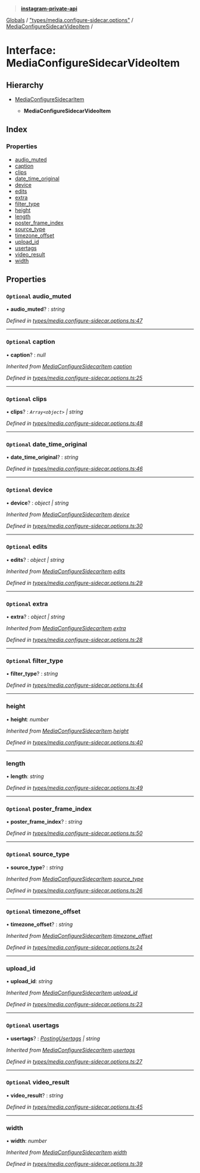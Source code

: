 > **[instagram-private-api](../README.md)**

[Globals](../README.md) / ["types/media.configure-sidecar.options"](../modules/_types_media_configure_sidecar_options_.md) / [MediaConfigureSidecarVideoItem](_types_media_configure_sidecar_options_.mediaconfiguresidecarvideoitem.md) /

# Interface: MediaConfigureSidecarVideoItem

## Hierarchy

* [MediaConfigureSidecarItem](_types_media_configure_sidecar_options_.mediaconfiguresidecaritem.md)

  * **MediaConfigureSidecarVideoItem**

## Index

### Properties

* [audio_muted](_types_media_configure_sidecar_options_.mediaconfiguresidecarvideoitem.md#optional-audio_muted)
* [caption](_types_media_configure_sidecar_options_.mediaconfiguresidecarvideoitem.md#optional-caption)
* [clips](_types_media_configure_sidecar_options_.mediaconfiguresidecarvideoitem.md#optional-clips)
* [date_time_original](_types_media_configure_sidecar_options_.mediaconfiguresidecarvideoitem.md#optional-date_time_original)
* [device](_types_media_configure_sidecar_options_.mediaconfiguresidecarvideoitem.md#optional-device)
* [edits](_types_media_configure_sidecar_options_.mediaconfiguresidecarvideoitem.md#optional-edits)
* [extra](_types_media_configure_sidecar_options_.mediaconfiguresidecarvideoitem.md#optional-extra)
* [filter_type](_types_media_configure_sidecar_options_.mediaconfiguresidecarvideoitem.md#optional-filter_type)
* [height](_types_media_configure_sidecar_options_.mediaconfiguresidecarvideoitem.md#height)
* [length](_types_media_configure_sidecar_options_.mediaconfiguresidecarvideoitem.md#length)
* [poster_frame_index](_types_media_configure_sidecar_options_.mediaconfiguresidecarvideoitem.md#optional-poster_frame_index)
* [source_type](_types_media_configure_sidecar_options_.mediaconfiguresidecarvideoitem.md#optional-source_type)
* [timezone_offset](_types_media_configure_sidecar_options_.mediaconfiguresidecarvideoitem.md#optional-timezone_offset)
* [upload_id](_types_media_configure_sidecar_options_.mediaconfiguresidecarvideoitem.md#upload_id)
* [usertags](_types_media_configure_sidecar_options_.mediaconfiguresidecarvideoitem.md#optional-usertags)
* [video_result](_types_media_configure_sidecar_options_.mediaconfiguresidecarvideoitem.md#optional-video_result)
* [width](_types_media_configure_sidecar_options_.mediaconfiguresidecarvideoitem.md#width)

## Properties

### `Optional` audio_muted

• **audio_muted**? : *string*

*Defined in [types/media.configure-sidecar.options.ts:47](https://github.com/dilame/instagram-private-api/blob/01eb399/src/types/media.configure-sidecar.options.ts#L47)*

___

### `Optional` caption

• **caption**? : *null*

*Inherited from [MediaConfigureSidecarItem](_types_media_configure_sidecar_options_.mediaconfiguresidecaritem.md).[caption](_types_media_configure_sidecar_options_.mediaconfiguresidecaritem.md#optional-caption)*

*Defined in [types/media.configure-sidecar.options.ts:25](https://github.com/dilame/instagram-private-api/blob/01eb399/src/types/media.configure-sidecar.options.ts#L25)*

___

### `Optional` clips

• **clips**? : *`Array<object>` | string*

*Defined in [types/media.configure-sidecar.options.ts:48](https://github.com/dilame/instagram-private-api/blob/01eb399/src/types/media.configure-sidecar.options.ts#L48)*

___

### `Optional` date_time_original

• **date_time_original**? : *string*

*Defined in [types/media.configure-sidecar.options.ts:46](https://github.com/dilame/instagram-private-api/blob/01eb399/src/types/media.configure-sidecar.options.ts#L46)*

___

### `Optional` device

• **device**? : *object | string*

*Inherited from [MediaConfigureSidecarItem](_types_media_configure_sidecar_options_.mediaconfiguresidecaritem.md).[device](_types_media_configure_sidecar_options_.mediaconfiguresidecaritem.md#optional-device)*

*Defined in [types/media.configure-sidecar.options.ts:30](https://github.com/dilame/instagram-private-api/blob/01eb399/src/types/media.configure-sidecar.options.ts#L30)*

___

### `Optional` edits

• **edits**? : *object | string*

*Inherited from [MediaConfigureSidecarItem](_types_media_configure_sidecar_options_.mediaconfiguresidecaritem.md).[edits](_types_media_configure_sidecar_options_.mediaconfiguresidecaritem.md#optional-edits)*

*Defined in [types/media.configure-sidecar.options.ts:29](https://github.com/dilame/instagram-private-api/blob/01eb399/src/types/media.configure-sidecar.options.ts#L29)*

___

### `Optional` extra

• **extra**? : *object | string*

*Inherited from [MediaConfigureSidecarItem](_types_media_configure_sidecar_options_.mediaconfiguresidecaritem.md).[extra](_types_media_configure_sidecar_options_.mediaconfiguresidecaritem.md#optional-extra)*

*Defined in [types/media.configure-sidecar.options.ts:28](https://github.com/dilame/instagram-private-api/blob/01eb399/src/types/media.configure-sidecar.options.ts#L28)*

___

### `Optional` filter_type

• **filter_type**? : *string*

*Defined in [types/media.configure-sidecar.options.ts:44](https://github.com/dilame/instagram-private-api/blob/01eb399/src/types/media.configure-sidecar.options.ts#L44)*

___

###  height

• **height**: *number*

*Inherited from [MediaConfigureSidecarItem](_types_media_configure_sidecar_options_.mediaconfiguresidecaritem.md).[height](_types_media_configure_sidecar_options_.mediaconfiguresidecaritem.md#height)*

*Defined in [types/media.configure-sidecar.options.ts:40](https://github.com/dilame/instagram-private-api/blob/01eb399/src/types/media.configure-sidecar.options.ts#L40)*

___

###  length

• **length**: *string*

*Defined in [types/media.configure-sidecar.options.ts:49](https://github.com/dilame/instagram-private-api/blob/01eb399/src/types/media.configure-sidecar.options.ts#L49)*

___

### `Optional` poster_frame_index

• **poster_frame_index**? : *string*

*Defined in [types/media.configure-sidecar.options.ts:50](https://github.com/dilame/instagram-private-api/blob/01eb399/src/types/media.configure-sidecar.options.ts#L50)*

___

### `Optional` source_type

• **source_type**? : *string*

*Inherited from [MediaConfigureSidecarItem](_types_media_configure_sidecar_options_.mediaconfiguresidecaritem.md).[source_type](_types_media_configure_sidecar_options_.mediaconfiguresidecaritem.md#optional-source_type)*

*Defined in [types/media.configure-sidecar.options.ts:26](https://github.com/dilame/instagram-private-api/blob/01eb399/src/types/media.configure-sidecar.options.ts#L26)*

___

### `Optional` timezone_offset

• **timezone_offset**? : *string*

*Inherited from [MediaConfigureSidecarItem](_types_media_configure_sidecar_options_.mediaconfiguresidecaritem.md).[timezone_offset](_types_media_configure_sidecar_options_.mediaconfiguresidecaritem.md#optional-timezone_offset)*

*Defined in [types/media.configure-sidecar.options.ts:24](https://github.com/dilame/instagram-private-api/blob/01eb399/src/types/media.configure-sidecar.options.ts#L24)*

___

###  upload_id

• **upload_id**: *string*

*Inherited from [MediaConfigureSidecarItem](_types_media_configure_sidecar_options_.mediaconfiguresidecaritem.md).[upload_id](_types_media_configure_sidecar_options_.mediaconfiguresidecaritem.md#upload_id)*

*Defined in [types/media.configure-sidecar.options.ts:23](https://github.com/dilame/instagram-private-api/blob/01eb399/src/types/media.configure-sidecar.options.ts#L23)*

___

### `Optional` usertags

• **usertags**? : *[PostingUsertags](_types_posting_options_.postingusertags.md) | string*

*Inherited from [MediaConfigureSidecarItem](_types_media_configure_sidecar_options_.mediaconfiguresidecaritem.md).[usertags](_types_media_configure_sidecar_options_.mediaconfiguresidecaritem.md#optional-usertags)*

*Defined in [types/media.configure-sidecar.options.ts:27](https://github.com/dilame/instagram-private-api/blob/01eb399/src/types/media.configure-sidecar.options.ts#L27)*

___

### `Optional` video_result

• **video_result**? : *string*

*Defined in [types/media.configure-sidecar.options.ts:45](https://github.com/dilame/instagram-private-api/blob/01eb399/src/types/media.configure-sidecar.options.ts#L45)*

___

###  width

• **width**: *number*

*Inherited from [MediaConfigureSidecarItem](_types_media_configure_sidecar_options_.mediaconfiguresidecaritem.md).[width](_types_media_configure_sidecar_options_.mediaconfiguresidecaritem.md#width)*

*Defined in [types/media.configure-sidecar.options.ts:39](https://github.com/dilame/instagram-private-api/blob/01eb399/src/types/media.configure-sidecar.options.ts#L39)*